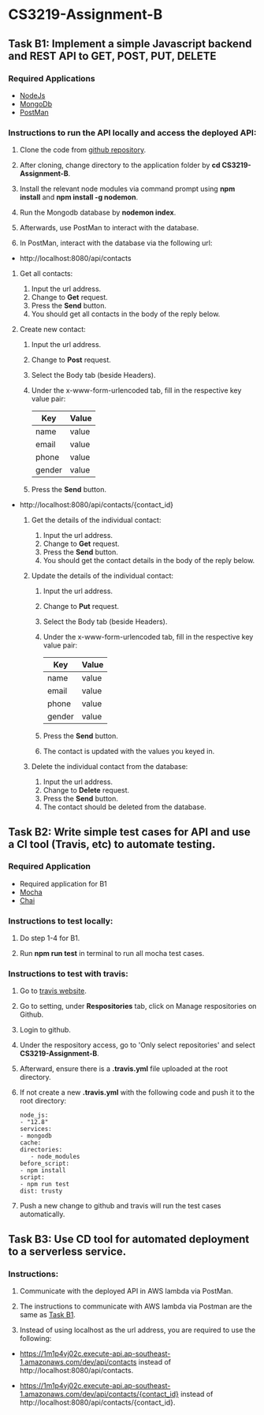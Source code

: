 # CS3219-Assignment-B

## Task B1: Implement a simple Javascript backend and REST API to GET, POST, PUT, DELETE

### Required Applications
* [NodeJs](https://nodejs.org/en/download/)
* [MongoDb](https://www.mongodb.com/try/download/community)
* [PostMan](https://www.postman.com/)

### Instructions to run the API locally and access the deployed API:
1. Clone the code from [github repository](https://github.com/CranstonYeo/CS3219-Assignment-B.git).

1. After cloning, change directory to the application folder by **cd CS3219-Assignment-B**.

1. Install the relevant node modules via command prompt using **npm install** and **npm install -g nodemon**.

1. Run the Mongodb database by **nodemon index**.

1. Afterwards, use PostMan to interact with the database.

1. In PostMan, interact with the database via the following url:

- http://localhost:8080/api/contacts

1. Get all contacts:

     1. Input the url address.
     1. Change to **Get** request.
     1. Press the **Send** button.
     1. You should get all contacts in the body of the reply below.

  1. Create new contact:
     1. Input the url address.
     1. Change to **Post** request.
     1. Select the Body tab (beside Headers).
     1. Under the x-www-form-urlencoded tab, fill in the respective key value pair:

        | Key    | Value |
        | ------ | ----- |
        | name   | value |
        | email  | value |
        | phone  | value |
        | gender | value |

     1. Press the **Send** button.

- http://localhost:8080/api/contacts/{contact_id}

  1. Get the details of the individual contact:

     1. Input the url address.
     1. Change to **Get** request.
     1. Press the **Send** button.
     1. You should get the contact details in the body of the reply below.

  1. Update the details of the individual contact:

     1. Input the url address.
     1. Change to **Put** request.
     1. Select the Body tab (beside Headers).
     1. Under the x-www-form-urlencoded tab, fill in the respective key value pair:

        | Key    | Value |
        | ------ | ----- |
        | name   | value |
        | email  | value |
        | phone  | value |
        | gender | value |

     1. Press the **Send** button.
     1. The contact is updated with the values you keyed in.

  1. Delete the individual contact from the database:
     1. Input the url address.
     1. Change to **Delete** request.
     1. Press the **Send** button.
     1. The contact should be deleted from the database.

## Task B2: Write simple test cases for API and use a CI tool (Travis, etc) to automate testing.

### Required Application

* Required application for B1
* [Mocha](https://mochajs.org/#installation)
* [Chai](https://www.npmjs.com/package/chai)

### Instructions to test locally:
1. Do step 1-4 for B1.

1. Run **npm run test** in terminal to run all mocha test cases.

### Instructions to test with travis:
1. Go to [travis website](https://travis-ci.com/).

1. Go to setting, under **Respositories** tab, click on Manage respositories on Github.

1. Login to github.

1. Under the respository access, go to 'Only select repositories' and select **CS3219-Assignment-B**.

1. Afterward, ensure there is a **.travis.yml** file uploaded at the root directory.

1. If not create a new **.travis.yml** with the following code and push it to the root directory:

   ```language: node_js
   node_js:
   - "12.8"
   services:
   - mongodb
   cache:
   directories:
      - node_modules
   before_script:
   - npm install
   script:
   - npm run test
   dist: trusty

1. Push a new change to github and travis will run the test cases automatically.

## Task B3: Use CD tool for automated deployment to a serverless service.

### Instructions:
1. Communicate with the deployed API in AWS lambda via PostMan.

1. The instructions to communicate with AWS lambda via Postman are the same as [Task B1](#Task-B1:-Implement-a-simple-Javascript-backend-and-REST-API-to-GET,-POST,-PUT,-DELETE).

1. Instead of using localhost as the url address, you are required to use the following:

- https://1m1p4vj02c.execute-api.ap-southeast-1.amazonaws.com/dev/api/contacts instead of http://localhost:8080/api/contacts.

- https://1m1p4vj02c.execute-api.ap-southeast-1.amazonaws.com/dev/api/contacts/{contact_id} instead of http://localhost:8080/api/contacts/{contact_id}.
